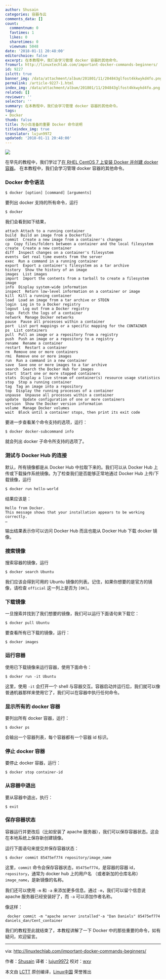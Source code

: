```yaml
---
author: Shusain
categories: 容器与云
comments_data: []
count:
  commentnum: 0
  favtimes: 1
  likes: 0
  sharetimes: 0
  viewnum: 5048
date: '2018-01-11 20:48:00'
editorchoice: false
excerpt: 在本教程中，我们会学习管理 docker 容器的其他命令。
fromurl: http://linuxtechlab.com/important-docker-commands-beginners/
id: 9227
islctt: true
banner_img: /data/attachment/album/201801/11/204843glfost4kkwykd4fo.png
permalink: /article-9227-1.html
index_img: /data/attachment/album/201801/11/204843glfost4kkwykd4fo.png.thumb.jpg
related: []
reviewer: ''
selector: ''
summary: 在本教程中，我们会学习管理 docker 容器的其他命令。
tags:
- Docker
thumb: false
title: 为小白准备的重要 Docker 命令说明
titleindex_img: true
translator: lujun9972
updated: '2018-01-11 20:48:00'
---
```


![](/data/attachment/album/201801/11/204843glfost4kkwykd4fo.png)


在早先的教程中，我们学过了[在 RHEL CentOS 7 上安装 Docker 并创建 docker 容器](http://linuxtechlab.com/create-first-docker-container-beginners-guide/)。 在本教程中，我们会学习管理 docker 容器的其他命令。


### Docker 命令语法



```
$ docker [option] [command] [arguments]

```

要列出 docker 支持的所有命令，运行



```
$ docker

```

我们会看到如下结果，



```
attach Attach to a running container
build  Build an image from a Dockerfile
commit  Create a new image from a container's changes
cp  Copy files/folders between a container and the local filesystem
create  Create a new container
diff  Inspect changes on a container's filesystem
events  Get real time events from the server
exec  Run a command in a running container
export  Export a container's filesystem as a tar archive
history  Show the history of an image
images  List images
import  Import the contents from a tarball to create a filesystem image
info  Display system-wide information
inspect  Return low-level information on a container or image
kill  Kill a running container
load  Load an image from a tar archive or STDIN
login  Log in to a Docker registry
logout  Log out from a Docker registry
logs  Fetch the logs of a container
network  Manage Docker networks
pause  Pause all processes within a container
port  List port mappings or a specific mapping for the CONTAINER
ps  List containers
pull  Pull an image or a repository from a registry
push  Push an image or a repository to a registry
rename  Rename a container
restart  Restart a container
rm  Remove one or more containers
rmi  Remove one or more images
run  Run a command in a new container
save  Save one or more images to a tar archive
search  Search the Docker Hub for images
start  Start one or more stopped containers
stats  Display a live stream of container(s) resource usage statistics
stop  Stop a running container
tag  Tag an image into a repository
top  Display the running processes of a container
unpause  Unpause all processes within a container
update  Update configuration of one or more containers
version  Show the Docker version information
volume  Manage Docker volumes
wait  Block until a container stops, then print its exit code

```

要进一步查看某个命令支持的选项，运行：



```
$ docker docker-subcommand info

```

就会列出 docker 子命令所支持的选项了。


### 测试与 Docker Hub 的连接


默认，所有镜像都是从 Docker Hub 中拉取下来的。我们可以从 Docker Hub 上传或下载操作系统镜像。为了检查我们是否能够正常地通过 Docker Hub 上传/下载镜像，运行



```
$ docker run hello-world

```

结果应该是：



```
Hello from Docker.
This message shows that your installation appears to be working correctly.
…

```

输出结果表示你可以访问 Docker Hub 而且也能从 Docker Hub 下载 docker 镜像。


### 搜索镜像


搜索容器的镜像，运行



```
$ docker search Ubuntu

```

我们应该会得到可用的 Ubuntu 镜像的列表。记住，如果你想要的是官方的镜像，请检查 `official` 这一列上是否为 `[OK]`。


### 下载镜像


一旦搜索并找到了我们想要的镜像，我们可以运行下面语句来下载它：



```
$ docker pull Ubuntu

```

要查看所有已下载的镜像，运行：



```
$ docker images

```

### 运行容器


使用已下载镜像来运行容器，使用下面命令：



```
$ docker run -it Ubuntu

```

这里，使用 `-it` 会打开一个 shell 与容器交互。容器启动并运行后，我们就可以像普通机器那样来使用它了，我们可以在容器中执行任何命令。


### 显示所有的 docker 容器


要列出所有 docker 容器，运行：



```
$ docker ps

```

会输出一个容器列表，每个容器都有一个容器 id 标识。


### 停止 docker 容器


要停止 docker 容器，运行：



```
$ docker stop container-id

```

### 从容器中退出


要从容器中退出，执行：



```
$ exit

```

### 保存容器状态


容器运行并更改后（比如安装了 apache 服务器），我们可以保存容器状态。这会在本地系统上保存新创建镜像。


运行下面语句来提交并保存容器状态：



```
$ docker commit 85475ef774 repository/image_name

```

这里，`commit` 命令会保存容器状态，`85475ef774`，是容器的容器 id，`repository`，通常为 docker hub 上的用户名 （或者新加的仓库名称）`image_name`，是新镜像的名称。


我们还可以使用 `-m` 和 `-a` 来添加更多信息。通过 `-m`，我们可以留个信息说 apache 服务器已经安装好了，而 `-a` 可以添加作者名称。


像这样：



```
 docker commit -m "apache server installed"-a "Dan Daniels" 85475ef774 daniels_dan/Cent_container

```

我们的教程至此就结束了，本教程讲解了一下 Docker 中的那些重要的命令，如有疑问，欢迎留言。




---


via: <http://linuxtechlab.com/important-docker-commands-beginners/>


作者：[Shusain](http://linuxtechlab.com/author/shsuain/) 译者：[lujun9972](https://github.com/lujun9972) 校对：[wxy](https://github.com/wxy)


本文由 [LCTT](https://github.com/LCTT/TranslateProject) 原创编译，[Linux中国](https://linux.cn/) 荣誉推出